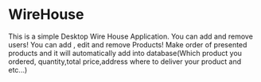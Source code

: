 # WireHouse
This is a simple Desktop Wire House Application.
You can add and remove users!
You can add , edit and remove Products!
Make order of presented products and it will automatically add into 
database(Which product you ordered, quantity,total price,address where to deliver your product and etc...)
